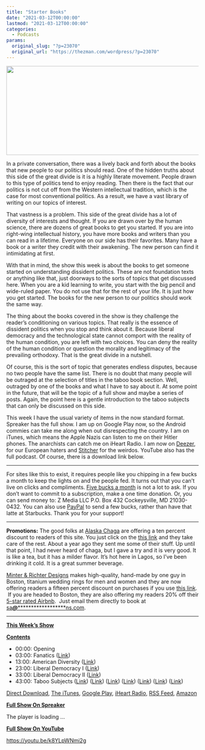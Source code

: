 ```yaml
---
title: "Starter Books"
date: "2021-03-12T00:00:00"
lastmod: "2021-03-12T00:00:00"
categories:
  - Podcasts
params:
  original_slug: "?p=23070"
  original_url: "https://thezman.com/wordpress/?p=23070"
---
```


[<img
src="http://thezman.com/wordpress/wp-content/uploads/2018/01/Power-Hour.png"
decoding="async" width="600" height="233" />](http://thezman.com/wordpress/wp-content/uploads/2018/01/Power-Hour.png)

In a private conversation, there was a lively back and forth about the
books that new people to our politics should read. One of the hidden
truths about this side of the great divide is it is a highly literate
movement. People drawn to this type of politics tend to enjoy reading.
Then there is the fact that our politics is not cut off from the Western
intellectual tradition, which is the case for most conventional
politics. As a result, we have a vast library of writing on our topics
of interest.

That vastness is a problem. This side of the great divide has a lot of
diversity of interests and thought. If you are drawn over by the human
science, there are dozens of great books to get you started. If you are
into right-wing intellectual history, you have more books and writers
than you can read in a lifetime. Everyone on our side has their
favorites. Many have a book or a writer they credit with their
awakening. The new person can find it intimidating at first.

With that in mind, the show this week is about the books to get someone
started on understanding dissident politics. These are not foundation
texts or anything like that, just doorways to the sorts of topics that
get discussed here. When you are a kid learning to write, you start with
the big pencil and wide-ruled paper. You do not use that for the rest of
your life. It is just how you get started. The books for the new person
to our politics should work the same way.

The thing about the books covered in the show is they challenge the
reader’s conditioning on various topics. That really is the essence of
dissident politics when you stop and think about it. Because liberal
democracy and the technological state cannot comport with the reality of
the human condition, you are left with two choices. You can deny the
reality of the human condition or question the morality and legitimacy
of the prevailing orthodoxy. That is the great divide in a nutshell.

Of course, this is the sort of topic that generates endless disputes,
because no two people have the same list. There is no doubt that many
people will be outraged at the selection of titles in the taboo book
section. Well, outraged by one of the books and what I have to say about
it. At some point in the future, that will be the topic of a full show
and maybe a series of posts. Again, the point here is a gentle
introduction to the taboo subjects that can only be discussed on this
side.

This week I have the usual variety of items in the now standard format.
Spreaker has the full show. I am up on Google Play now, so the Android
commies can take me along when out disrespecting the country. I am on
iTunes, which means the Apple Nazis can listen to me on their Hitler
phones. The anarchists can catch me on iHeart Radio. I am now on
<a href="https://www.deezer.com/show/623032" rel="noopener noreferrer"
target="_blank">Deezer</a>, for our European haters and <a
href="https://www.stitcher.com/podcast/the-z-blog-power-hour?refid=stpr"
rel="noopener noreferrer" target="_blank">Stitcher</a> for the weirdos.
YouTube also has the full podcast. Of course, there is a download link
below.

------------------------------------------------------------------------

For sites like this to exist, it requires people like you chipping in a
few bucks a month to keep the lights on and the people fed. It turns out
that you can’t live on clicks and compliments.
<a href="https://www.subscribestar.com/the-z-blog"
rel="noopener noreferrer" target="_blank">Five bucks a month</a> is not
a lot to ask. If you don’t want to commit to a subscription, make a one
time donation. Or, you can send money to: Z Media LLC P.O. Box 432
Cockeysville, MD 21030-0432. You can also use <a
href="https://www.paypal.com/cgi-bin/webscr?cmd=_s-xclick&amp;hosted_button_id=UDAS2Q8JYA6CN&amp;source=url"
rel="noopener noreferrer" target="_blank">PayPal</a> to send a few
bucks, rather than have that latte at Starbucks. Thank you for your
support!

------------------------------------------------------------------------

**Promotions:** The good folks at
<a href="https://alaskachaga.us/" rel="noopener noreferrer"
target="_blank">Alaska Chaga</a> are offering a ten percent discount to
readers of this site. You just click on the
<a href="https://alaskachaga.us/discount/ZMAN" rel="noopener noreferrer"
target="_blank">this link</a> and they take care of the rest. About a
year ago they sent me some of their stuff. Up until that point, I had
never heard of chaga, but I gave a try and it is very good. It is like a
tea, but it has a milder flavor. It’s hot here in Lagos, so I’ve been
drinking it cold. It is a great summer beverage.

<a href="https://www.minterandrichterdesigns.com/"
rel="noreferrer nofollow noopener" target="_blank">Minter &amp; Richter
Designs</a> makes high-quality, hand-made by one guy in Boston, titanium
wedding rings for men and women and they are now offering readers a
fifteen percent discount on purchases if you use
<a href="https://www.minterandrichterdesigns.com/discount/ZMAN"
rel="noreferrer nofollow noopener" target="_blank">this link</a>. 
 <span class="highlight"><span class="colour"><span class="font"><span class="size">If
you are headed to Boston, they are also offering my readers 20% off
their <a
href="https://www.airbnb.com/users/7988017/listings?user_id=7988017&amp;s=3"
rel="noopener noreferrer" target="_blank">5-star rated Airbnb</a>.  Just
email them directly to book at
<a href="mailto:sa***@*********************ns.com"
data-original-string="Fs1RaSIEDVtx8YsZle2hZQ==cb761WE1Ue18YADJdFHloeiiobullVEC0kCNGJv41lbnmzPBhek/8cqExSsOaWqhMnU"><span
class="apbct-email-encoder"
data-original-string="/8+EUiueXwlvtnr9gCY+XQ==cb7MD/GORF1CgjL8puomC23Yq7g7nFHJ2MHH9FMLVSDkSXIdmcbvvOPlhlSsvNWoI3J"
title="This contact has been encoded by Anti-Spam by CleanTalk. Click to decode. To finish the decoding make sure that JavaScript is enabled in your browser.">sa<span
class="apbct-blur">***</span>@<span
class="apbct-blur">*********************</span>ns.com</span></a>.</span></span></span></span>

------------------------------------------------------------------------

**<u>This Week’s Show</u>**

**<u>Contents</u>**

-   00:00: Opening
-   03:00: Fanatics (<a
    href="https://www.amazon.com/True-Believer-Thoughts-Movements-Perennial-ebook/dp/B003TO5838/"
    rel="noopener" target="_blank">Link</a>)
-   13:00: American Diversity (<a
    href="https://www.amazon.com/American-Nations-History-Regional-Cultures-ebook/dp/B0052RDIZA/"
    rel="noopener" target="_blank">Link</a>)
-   23:00: Liberal Democracy I (<a
    href="https://www.amazon.com/Demon-Democracy-Totalitarian-Temptations-Societies-ebook/dp/B0742HPXCS/"
    rel="noopener" target="_blank">Link</a>)
-   33:00: Liberal Democracy II (<a
    href="https://www.amazon.com/Democracy-Economics-Politics-Perspectives-Democratic-ebook/dp/B07BYL6ZJ6/"
    rel="noopener" target="_blank">Link</a>)
-   43:00: Taboo Subjects (<a
    href="https://www.amazon.com/Alien-Nation-Americas-Immigration-Disaster/dp/067943058X/"
    rel="noopener" target="_blank">Link</a>) (<a href="https://store.amren.com/product/if-we-do-nothing/"
    rel="noopener" target="_blank">Link</a>) (<a
    href="https://www.amazon.com/Fascism-Career-Concept-Paul-Gottfried-ebook/dp/B07X1NK37C/"
    rel="noopener" target="_blank">Link</a>) (<a
    href="https://counter-currents.com/the-white-nationalist-manifesto-order/"
    rel="noopener" target="_blank">Link</a>) (<a
    href="https://www.amazon.com/Virtue-Nationalism-Yoram-Hazony/dp/1541645375/"
    rel="noopener" target="_blank">Link</a>) (<a
    href="https://www.amazon.com/Jewish-Century-New-Yuri-Slezkine/dp/0691192820/"
    rel="noopener" target="_blank">Link</a>) (<a
    href="https://www.barnesandnoble.com/w/the-culture-of-critique-kevin-macdonald/1113698168"
    rel="noopener" target="_blank">Link</a>)

<a href="https://api.spreaker.com/v2/episodes/43849563/download.mp3"
rel="noopener" target="_blank">Direct Download</a>, <a
href="https://itunes.apple.com/us/podcast/the-z-blog-power-hour/id1262799640?mt=2"
rel="noopener noreferrer" target="_blank">The iTunes</a>, <a
href="https://podcasts.google.com/?feed=aHR0cHM6Ly93d3cuc3ByZWFrZXIuY29tL3Nob3cvMjU4OTY1Ny9lcGlzb2Rlcy9mZWVk"
rel="noopener noreferrer" target="_blank">Google Play</a>, <a href="https://www.iheart.com/podcast/the-z-blog-power-hour-29246491/"
rel="noopener noreferrer" target="_blank">iHeart Radio,</a>
<a href="https://www.spreaker.com/show/2589657/episodes/feed"
rel="noopener noreferrer" target="_blank">RSS Feed</a>, <a
href="https://music.amazon.com/podcasts/0d8bc343-742c-40fe-95c8-616ccf4cf1fa/The-Z-Blog-Power-Hour"
rel="noopener noreferrer" target="_blank">Amazon</a>

**<u>Full Show On Spreaker</u>**

The player is loading ...

<span class="widget_spinner dark"></span>

**<u>Full Show On YouTube</u>**

https://youtu.be/k8YLpWNmi2g

